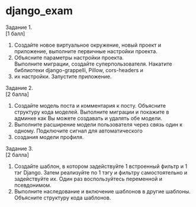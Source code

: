 # django_exam
Задание 1.   
[1 балл]  
1) Создайте новое виртуальное окружение, новый проект и приложение, выполните первичные настройки проекта. 
2) Объясните параметры настройки проекта.  
Выполните миграции, создайте суперпользователя. Накатите библиотеки django-grappelli, Pillow, cors-headers и 
3) их настройки. Запустите приложение.  

Задание 2.   
[2 балла]  
1) Создайте модель поста и комментария к посту. Объясните структуру кода моделей. Выполните миграции и покажите в 
админке как Вы можете создавать и удалять обе модели.  
2) Выполните расширение модели пользователя через связь один к одному. Подключите сигнал для автоматического 
3) создания модели профиля.  

Задание 3.  
[2 балла]  
1) Создайте шаблон, в котором задействуйте 1 встроенный фильтр и 1 тэг Django. Затем реализуйте по 1 тэгу и 
фильтру самостоятельно и задействуйте их. Один раз воспользуйтесь переменной и псевдонимом.  
2) Выполните наследование и включение шаблонов в другие шаблоны. Объясните структуру кода шаблонов. 

